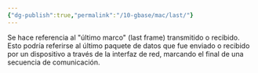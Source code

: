 ```yaml
---
{"dg-publish":true,"permalink":"/10-gbase/mac/last/"}
---
```


Se hace referencia al "último marco" (last frame) transmitido o recibido. Esto podría referirse al último paquete de datos que fue enviado o recibido por un dispositivo a través de la interfaz de red, marcando el final de una secuencia de comunicación.